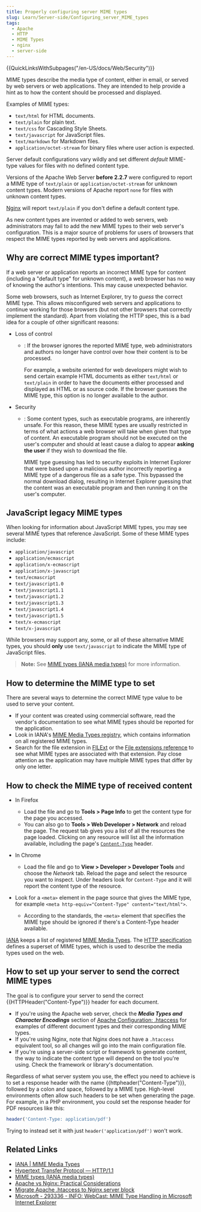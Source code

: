 ```yaml
---
title: Properly configuring server MIME types
slug: Learn/Server-side/Configuring_server_MIME_types
tags:
  - Apache
  - HTTP
  - MIME Types
  - nginx
  - server-side
---
```


{{QuickLinksWithSubpages("/en-US/docs/Web/Security")}}

MIME types describe the media type of content, either in email, or served by web servers or web applications. They are intended to help provide a hint as to how the content should be processed and displayed.

Examples of MIME types:

- `text/html` for HTML documents.
- `text/plain` for plain text.
- `text/css` for Cascading Style Sheets.
- `text/javascript` for JavaScript files.
- `text/markdown` for Markdown files.
- `application/octet-stream` for binary files where user action is expected.

Server default configurations vary wildly and set different _default_ MIME-type values for files with no defined content type.

Versions of the Apache Web Server **before 2.2.7** were configured to report a MIME type of `text/plain` or `application/octet-stream` for unknown content types. Modern versions of Apache report `none` for files with unknown content types.

[Nginx](https://nginx.org/) will report `text/plain` if you don't define a default content type.

As new content types are invented or added to web servers, web administrators may fail to add the new MIME types to their web server's configuration. This is a major source of problems for users of browsers that respect the MIME types reported by web servers and applications.

## Why are correct MIME types important?

If a web server or application reports an incorrect MIME type for content (including a "default type" for unknown content), a web browser has no way of knowing the author's intentions. This may cause unexpected behavior.

Some web browsers, such as Internet Explorer, try to _guess_ the correct MIME type. This allows misconfigured web servers and applications to continue working for those browsers (but not other browsers that correctly implement the standard). Apart from violating the HTTP spec, this is a bad idea for a couple of other significant reasons:

- Loss of control

  - : If the browser ignores the reported MIME type, web administrators and authors no longer have control over how their content is to be processed.

    For example, a website oriented for web developers might wish to send certain example HTML documents as either `text/html` or `text/plain` in order to have the documents either processed and displayed as HTML or as source code. If the browser guesses the MIME type, this option is no longer available to the author.

- Security

  - : Some content types, such as executable programs, are inherently unsafe. For this reason, these MIME types are usually restricted in terms of what actions a web browser will take when given that type of content. An executable program should not be executed on the user's computer and should at least cause a dialog to appear **asking the user** if they wish to download the file.

    MIME type guessing has led to security exploits in Internet Explorer that were based upon a malicious author incorrectly reporting a MIME type of a dangerous file as a safe type. This bypassed the normal download dialog, resulting in Internet Explorer guessing that the content was an executable program and then running it on the user's computer.

## JavaScript legacy MIME types

When looking for information about JavaScript MIME types, you may see several MIME types that reference JavaScript. Some of these MIME types include:

- `application/javascript`
- `application/ecmascript`
- `application/x-ecmascript`
- `application/x-javascript`
- `text/ecmascript`
- `text/javascript1.0`
- `text/javascript1.1`
- `text/javascript1.2`
- `text/javascript1.3`
- `text/javascript1.4`
- `text/javascript1.5`
- `text/x-ecmascript`
- `text/x-javascript`

While browsers may support any, some, or all of these alternative MIME types, you should **only** use `text/javascript` to indicate the MIME type of JavaScript files.

> **Note:** See [MIME types (IANA media types)](/en-US/docs/Web/HTTP/Basics_of_HTTP/MIME_types) for more information.

## How to determine the MIME type to set

There are several ways to determine the correct MIME type value to be used to serve your content.

- If your content was created using commercial software, read the vendor's documentation to see what MIME types should be reported for the application.
- Look in IANA's [MIME Media Types registry](https://www.iana.org/assignments/media-types/media-types.xhtml), which contains information on all registered MIME types.
- Search for the file extension in [FILExt](https://filext.com/) or the [File extensions reference](https://www.file-extensions.org/) to see what MIME types are associated with that extension. Pay close attention as the application may have multiple MIME types that differ by only one letter.

## How to check the MIME type of received content

- In Firefox

  - Load the file and go to **Tools > Page Info** to get the content type for the page you accessed.
  - You can also go to **Tools > Web Developer > Network** and reload the page. The request tab gives you a list of all the resources the page loaded. Clicking on any resource will list all the information available, including the page's [`Content-Type`](/en-US/docs/Web/HTTP/Headers/Content-Type) header.

- In Chrome

  - Load the file and go to **View > Developer > Developer Tools** and choose the _Network_ tab. Reload the page and select the resource you want to inspect. Under headers look for `Content-Type` and it will report the content type of the resource.

- Look for a `<meta>` element in the page source that gives the MIME type, for example `<meta http-equiv="Content-Type" content="text/html">`.

  - According to the standards, the `<meta>` element that specifies the MIME type should be ignored if there's a Content-Type header available.

[IANA](https://www.iana.org/) keeps a list of registered [MIME Media Types](https://www.iana.org/assignments/media-types/media-types.xhtml). The [HTTP specification](https://www.w3.org/Protocols/rfc2616/rfc2616.html) defines a superset of MIME types, which is used to describe the media types used on the web.

## How to set up your server to send the correct MIME types

The goal is to configure your server to send the correct {{HTTPHeader("Content-Type")}} header for each document.

- If you're using the Apache web server, check the **_Media Types and Character Encodings_** section of [Apache Configuration: .htaccess](/en-US/docs/Learn/Server-side/Apache_Configuration_htaccess) for examples of different document types and their corresponding MIME types.
- If you're using Nginx, note that Nginx does not have a `.htaccess` equivalent tool, so all changes will go into the main configuration file.
- If you're using a server-side script or framework to generate content, the way to indicate the content type will depend on the tool you're using. Check the framework or library's documentation.

Regardless of what server system you use, the effect you need to achieve is to set a response header with the name {{httpheader("Content-Type")}}, followed by a colon and space, followed by a MIME type. High-level environments often allow such headers to be set when generating the page. For example, in a PHP environment, you could set the response header for PDF resources like this:

```php
header('Content-Type: application/pdf')
```

Trying to instead set it with just `header('application/pdf')` won't work.

## Related Links

- [IANA | MIME Media Types](https://www.iana.org/assignments/media-types/media-types.xhtml)
- [Hypertext Transfer Protocol — HTTP/1.1](https://www.w3.org/Protocols/rfc2616/rfc2616.html)
- [MIME types (IANA media types)](/en-US/docs/Web/HTTP/Basics_of_HTTP/MIME_types)
- [Apache vs Nginx: Practical Considerations](https://www.digitalocean.com/community/tutorials/apache-vs-nginx-practical-considerations)
- [Migrate Apache .htaccess to Nginx server block](https://barryvanveen.nl/articles/56-migrate-apache-htaccess-to-nginx-server-block)
- [Microsoft - 293336 - INFO: WebCast: MIME Type Handling in Microsoft Internet Explorer](https://mskb.pkisolutions.com/kb/293336)
